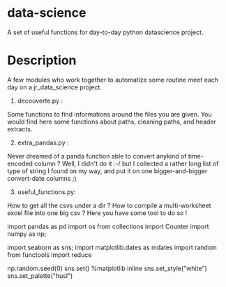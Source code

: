 # data-science
A set of useful functions for day-to-day python datascience project.

# Description
A few modules who work together to automatize some routine meet each day on a jr_data_science project.

1. decouverte.py : 

  Some functions to find informations around the files you are given.
  You would find here some functions about paths, cleaning paths, and header extracts.
  
2. extra_pandas.py :

  Never dreamed of a panda function able to convert anykind of time-encoded column ? Well, I didn't do it :-/ but I collected a rather long list of type of string I found on my way, and put it on one bigger-and-bigger convert-date columns ;)
  
3. useful_functions.py:

  How to get all the csvs under a dir ? How to compile a multi-worksheet excel file into one big csv ? Here you have some tool to do so !




import pandas as pd
import os
from collections import Counter
import numpy as np; 

import seaborn as sns; 
import matplotlib.dates as mdates
import random
from functools import reduce

np.random.seed(0)
sns.set()
%matplotlib inline
sns.set_style("white")
sns.set_palette("husl")
